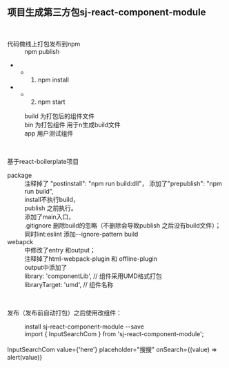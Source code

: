 ## 项目生成第三方包sj-react-component-module

<br />

<dl>
<dt>代码做线上打包发布到npm</dt>
<dd>npm publish</dd>
</dl>

- * 1. npm install
- * 2. npm start

<dl>
<dd>build  为打包后的组件文件</dd>
<dd>bin    为打包组件 用于n生成build文件</dd>
<dd>app    用户测试组件</dd>
</dl>

<br />

基于react-boilerplate项目

<dl>
<dt>package</dt>
<dd>注释掉了 "postinstall": "npm run build:dll"， 添加了"prepublish": "npm run build",</dd>
<dd>install不执行build，</dd>
<dd>publish 之前执行。</dd>
<dd>添加了main入口，</dd>
<dd>.gitignore  删除build的忽略（不删除会导致publish 之后没有build文件）；同时lint:eslint  添加--ignore-pattern build</dd>


<dt>webapck</dt>
<dd>中修改了entry 和output；</dd>
<dd>注释掉了html-webpack-plugin 和 offline-plugin</dd>
<dd>output中添加了</dd>
<dd>library: 'componentLib',   // 组件采用UMD格式打包</dd>
<dd>libraryTarget: 'umd',  // 组件名称</dd>
</dl>

<br />

发布（发布前自动打包）之后使用改组件：
<dl>
<dd>install sj-react-component-module --save</dd>
<dd>import { InputSearchCom } from 'sj-react-component-module';</dd>
<br />
InputSearchCom value={'here'} placeholder="搜搜" onSearch={(value) => alert(value)}
</dl>
